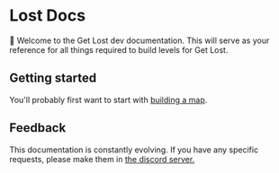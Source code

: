 # Lost Docs

👋 Welcome to the Get Lost dev documentation. This will serve as your reference for all things required to build levels for Get Lost.

## Getting started

You'll probably first want to start with [building a map](tutorials/map/building-a-map.md).

## Feedback

This documentation is constantly evolving. If you have any specific requests, please make them in [the discord server.](https://discord.gg/v4AAezkSEu)
